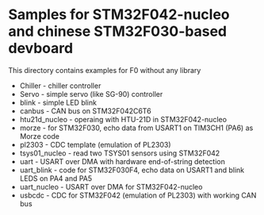 Samples for STM32F042-nucleo and chinese STM32F030-based devboard
=================================

This directory contains examples for F0 without any library

- Chiller - chiller controller
- Servo - simple servo (like SG-90) controller
- blink - simple LED blink
- canbus - CAN bus on STM32F042C6T6
- htu21d_nucleo - operaing with HTU-21D in STM32F042-nucleo
- morze - for STM32F030, echo data from USART1 on TIM3CH1 (PA6) as Morze code
- pl2303 - CDC template (emulation of PL2303)
- tsys01_nucleo - read two TSYS01 sensors using STM32F042
- uart - USART over DMA with hardware end-of-string detection
- uart_blink - code for STM32F030F4, echo data on USART1 and blink LEDS on PA4 and PA5
- uart_nucleo - USART over DMA for STM32F042-nucleo
- usbcdc - CDC for STM32F042 (emulation of PL2303) with working CAN bus
